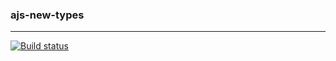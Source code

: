 ### ajs-new-types

---
[![Build status](https://ci.appveyor.com/api/projects/status/7u0h3n8m5malfuxh?svg=true)](https://ci.appveyor.com/project/Liaksej/ajs-new-types)
